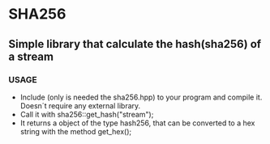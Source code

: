 # SHA256
## Simple library that calculate the hash(sha256) of a stream

### USAGE
- Include (only is needed the sha256.hpp) to your program and compile it. Doesn´t require any external library.
- Call it with sha256::get_hash("stream");
- It returns a object of the type hash256, that can be converted to a hex string with the method get_hex();
